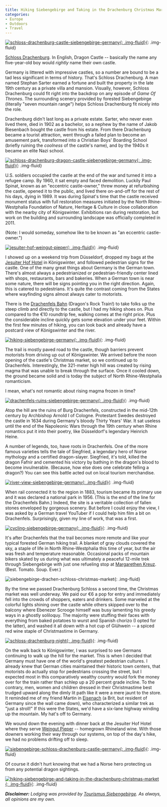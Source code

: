 ```yaml
---
title: Hiking Siebengebirge and Taking in the Drachenburg Christmas Market
categories:
- Europe
- Outdoors
- Travel
---
```


[![schloss-drachenburg-castle-siebengebirge-germany](https://withoutapath.com/wp-content/uploads/2016/11/Drachen-Schloss-Castle-Siebengebirge-Germany.jpg){: .img-fluid}](https://withoutapath.com/wp-content/uploads/2016/11/Drachen-Schloss-Castle-Siebengebirge-Germany.jpg){: .img-fluid}

[Schloss Drachenburg](http://www.schloss-drachenburg.de/index.php/en/). In English, Dragon Castle -- basically the name any five-year-old boy would _rightly_ name their own castle.

Germany is littered with impressive castles, so a number are bound to be a tad less significant in terms of history. That's Schloss Drachenburg. A man named Stephan Sarter earned a fortune and built the property in the late 19th century as a private villa and mansion. Visually, however, Schloss Drachenburg could fit right into the backdrop on any episode of _Game Of Thrones_. The surrounding scenery provided by forested Siebengebirge (literally "seven mountain range") helps Schloss Drachenburg fit nicely into the role.<!-- more -->

Drachenburg didn't last long as a private estate. Sarter, who never even lived there, died in 1902 as a bachelor, so a nephew by the name of Jakob Biesenbach bought the castle from his estate. From there Drachenburg became a tourist attraction, went through a failed plan to become an amusement park, transformed into a Christian Boys' Boarding School (briefly ruining the _coolness_ of the castle's name), and by the 1940s it became an elite Nazi school.

[![schloss-drachenburg-dragon-castle-siebengebirge-germany](https://withoutapath.com/wp-content/uploads/2016/11/Dragon-Castle-Siebengebirge-Germany.jpg){: .img-fluid}](https://withoutapath.com/wp-content/uploads/2016/11/Dragon-Castle-Siebengebirge-Germany.jpg){: .img-fluid}

U.S. soldiers occupied the castle at the end of the war and turned it into a refugee camp. By 1960, it sat empty and faced demolition. Luckily Paul Spinat, known as an "eccentric castle-owner," threw money at refurbishing the castle, opened it to the public, and lived there on-and-off for the rest of his days, dying in 1989. It was during Spinat's time that the castle received monument status with full restoration measures initiated by the North Rhine-Westphalia Foundation of Nature, Heritage & Culture in close collaboration with the nearby city of Königswinter. Exhibitions ran during restoration, but work on the building and surrounding landscape was officially completed in 2011.

(Note: I would someday, somehow like to be known as "an eccentric castle-owner.")

[![jesuiter-hof-weingut-pieper](https://withoutapath.com/wp-content/uploads/2016/11/Jesuiter-Hof-Weingut-Pieper.jpg){: .img-fluid}](https://withoutapath.com/wp-content/uploads/2016/11/Jesuiter-Hof-Weingut-Pieper.jpg){: .img-fluid}

I showed up on a weekend trip from Düsseldorf, dropped my bags at the [Jesuiter Hof Hotel](http://jesuiterhof.de/) in Königswinter, and followed pedestrian signs for the castle. One of the many great things about Germany is the German town. There's almost always a pedestrianized or pedestrian-friendly center lined with shops, restaurants, bars and bakeries. When a German town is near some nature, there will be signs pointing you in the right direction. Again, this is catered to pedestrians. It's quite the contrast coming from the States where wayfinding signs almost always cater to motorists.

There is the [Drachenfels Bahn](http://www.drachenfelsbahn-koenigswinter.de/index.php/en/) (Dragon's Rock Train!) to take folks up the steep climb and directly to the castle, but I had my hiking shoes on. Plus compared to the €10 roundtrip fee, walking comes at the right price. Plus the considerable incline quickly gets some elevation under your feet. Within the first few minutes of hiking, you can look back and already have a postcard view of Königswinter and the river.

[![hiking-siebengebirge-germany](https://withoutapath.com/wp-content/uploads/2016/11/Hiking-Siebengebirge-Germany.jpg){: .img-fluid}](https://withoutapath.com/wp-content/uploads/2016/11/Hiking-Siebengebirge-Germany.jpg){: .img-fluid}

The trail is mostly paved road to the castle, though barriers prevent motorists from driving up out of Königswinter. We arrived before the noon opening of the castle's Christmas market, so we continued up to Drachenfels. Interestingly, the 321-meter high hill was created by rising magma that was unable to break through the surface. Once it cooled down, the ground became solid and is today the subject of North Rhine-Westphalia romanticism.

I mean, what's not romantic about rising magma frozen in time?

[![drachenfels-ruins-siebengebirge-germany](https://withoutapath.com/wp-content/uploads/2016/11/Drachenfels-Ruins-Siebengebirge-Germany.jpg){: .img-fluid}](https://withoutapath.com/wp-content/uploads/2016/11/Drachenfels-Ruins-Siebengebirge-Germany.jpg){: .img-fluid}

Atop the hill are the ruins of Burg Drachenfels, constructed in the mid-12th century by Archbishop Arnold I of Cologne. Protestant Swedes destroyed the castle in 1634 during Germany's bloody Thirty Years' War. It sat useless until the end of the Napoleonic Wars through the 19th century when Rhine romantics put it into their poetry, like Düsseldorf's legendary Heinrich Heine.

A number of legends, too, have roots in Drachenfels. One of the more famous varieties tells the tale of Siegfried, a legendary hero of Norse mythology and a certified dragon-slayer. Siegfried, it's told, killed the dragon Fafnir and cemented his victory by bathing in the dragon's blood to become invulnerable. (Because, how else does one celebrate felling a dragon?) You can see this battle acted out on local tourism merchandise.

[![river-view-siebengebirge-germany](https://withoutapath.com/wp-content/uploads/2016/11/River-View-Siebengebirge-Germany.jpg){: .img-fluid}](https://withoutapath.com/wp-content/uploads/2016/11/River-View-Siebengebirge-Germany.jpg){: .img-fluid}

When rail connected it to the region in 1883, tourism became its primary use and it was declared a national park in 1956. (This is the end of the line for the Drachenfels Bahn.) Indeed, the site is a veritable collection of fallen stones enveloped by gorgeous scenery. But before I could enjoy the view, I was asked by a German travel YouTuber if I could help him film a bit on Drachenfels. Surprisingly, given my line of work, that was a first.

[![cycling-siebengebirge-germany](https://withoutapath.com/wp-content/uploads/2016/11/Cycling-Siebengebirge-Germany.jpg){: .img-fluid}](https://withoutapath.com/wp-content/uploads/2016/11/Cycling-Siebengebirge-Germany.jpg){: .img-fluid}

It's after Drachenfels that the trail becomes more remote and like your typical forested German hiking trail. A blanket of gray clouds covered the sky, a staple of life in North Rhine-Westphalia this time of year, but the air was fresh and temperature reasonable. Occasional packs of mountain bikers skated by us during what was ultimately a peaceful 12-mile trek through Siebengebirge with just one refueling stop at [Margarethen Kreuz](http://www.margarethenkreuz.de/). (Best. Tomato. Soup. Ever.)

![siebengebirge-drachen-schloss-christmas-market](https://withoutapath.com/wp-content/uploads/2016/11/Siebengebirge-Drachen-Schloss-Christmas-Market.jpg){: .img-fluid}

By the time we passed Drachenburg Schloss a second time, the Christmas market was well underway. We paid our €6 a pop for entry and immediately fell into the crowds of shoppers, eaters and drinkers. Some marveled at the colorful lights shining over the castle while others skipped over to the balcony where Ebenezer Scrooge himself was busy lamenting his greedy ways in a ghostly soliloquy. The majority were stuffing their faces with everything from baked potatoes to wurst and Spanish chorizo (I opted for the latter), and washed it all down with a hot cup of Glühwein -- a spiced red wine staple of Christmastime in Germany.

[![schloss-drachenburg-night](https://withoutapath.com/wp-content/uploads/2016/11/Drachen-Schloss-at-Night.jpg){: .img-fluid}](https://withoutapath.com/wp-content/uploads/2016/11/Drachen-Schloss-at-Night.jpg){: .img-fluid}

On the walk back to Königswinter, I was surprised to see Germans continuing to walk up the hill for the market. This is when I decided that Germany must have one of the world's greatest pedestrian cultures. I already knew that German cities maintained their historic town centers, that motorists do actually stop for pedestrians crossing the street, but I expected most in this comparatively wealthy country would fork the money over for the train rather than schlep up a 20 percent grade incline. To the contrary, men, women and children dressed in their Christmastime best trudged upward along the dimly lit path like it were a mere jaunt to the store. It reminded me of my friend Martin in [Eisenach](https://withoutapath.com/photos-martin-luther-reformation-germany/) (a Brit, but resident of Germany since the wall came down), who characterized a similar trek as "just a stroll!" If this were the States, we'd have a six-lane highway winding up the mountain. My hat's off to Germany.

We wound down the evening with dinner back at the Jesuiter Hof Hotel where they serve [Weingut Pieper](http://weingut-pieper.de/) -- homegrown Rhineland wine. With those downers working their way through our systems, on top of the day's hike, we had no problems drifting off to sleep.

[![siebengebirge-schloss-drachenburg-castle-germany](https://withoutapath.com/wp-content/uploads/2016/11/Siebengebirge-Drachen-Schloss-Castle-Germany.jpg){: .img-fluid}](https://withoutapath.com/wp-content/uploads/2016/11/Siebengebirge-Drachen-Schloss-Castle-Germany.jpg){: .img-fluid}

Of course it didn't hurt knowing that we had a Norse hero protecting us from any potential dragon sightings.

[![hiking-siebengebirge-and-taking-in-the-drachenburg-christmas-market](https://withoutapath.com/wp-content/uploads/2016/12/Hiking-Siebengebirge-and-Taking-in-the-Drachenburg-Christmas-Market.jpg){: .img-fluid}](https://withoutapath.com/wp-content/uploads/2016/12/Hiking-Siebengebirge-and-Taking-in-the-Drachenburg-Christmas-Market.jpg){: .img-fluid}

_**Disclaimer:** Lodging was provided by [Tourismus Siebengebirge](http://www.siebengebirge.com/). As always, all opinions are my own._
